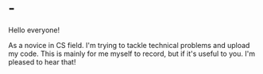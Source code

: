 # -
Hello everyone!

As a novice in CS field. I'm trying to tackle technical problems and upload my code. This is mainly for me myself to record, but if it's useful to you. I'm pleased to hear that!

